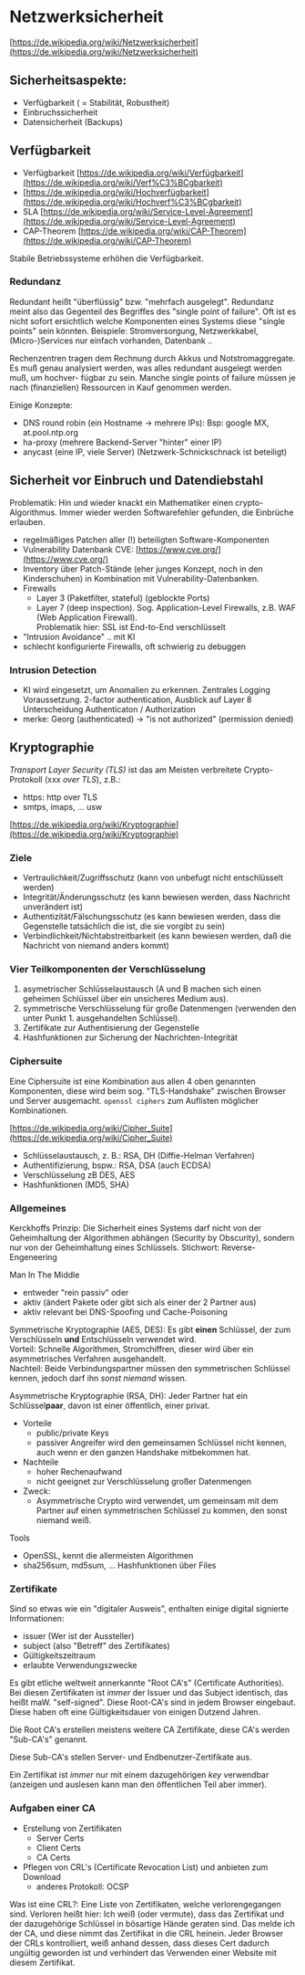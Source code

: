 # Netzwerksicherheit

[https://de.wikipedia.org/wiki/Netzwerksicherheit](https://de.wikipedia.org/wiki/Netzwerksicherheit)  
## Sicherheitsaspekte:

- Verfügbarkeit ( = Stabilität, Robustheit)
- Einbruchssicherheit
- Datensicherheit (Backups)

## Verfügbarkeit

- Verfügbarkeit [https://de.wikipedia.org/wiki/Verfügbarkeit](https://de.wikipedia.org/wiki/Verf%C3%BCgbarkeit)  
- [https://de.wikipedia.org/wiki/Hochverfügbarkeit](https://de.wikipedia.org/wiki/Hochverf%C3%BCgbarkeit)  
- SLA [https://de.wikipedia.org/wiki/Service-Level-Agreement](https://de.wikipedia.org/wiki/Service-Level-Agreement)  
- CAP-Theorem [https://de.wikipedia.org/wiki/CAP-Theorem](https://de.wikipedia.org/wiki/CAP-Theorem)

Stabile Betriebssysteme erhöhen die Verfügbarkeit.

### Redundanz

Redundant heißt "überflüssig" bzw. "mehrfach ausgelegt". Redundanz meint also
das Gegenteil des Begriffes des "single point of failure". Oft ist es nicht
sofort ersichtlich welche Komponenten eines Systems diese "single points" sein könnten.
Beispiele: Stromversorgung, Netzwerkkabel, (Micro-)Services nur einfach vorhanden, Datenbank ..

Rechenzentren tragen dem Rechnung durch Akkus und Notstromaggregate. Es muß
genau analysiert werden, was alles redundant ausgelegt werden muß, um hochver-
fügbar zu sein. Manche single points of failure müssen je nach (finanziellen)
Ressourcen in Kauf genommen werden.

Einige Konzepte:

- DNS round robin (ein Hostname -> mehrere IPs): Bsp: google MX, at.pool.ntp.org 
- ha-proxy (mehrere Backend-Server "hinter" einer IP)
- anycast (eine IP, viele Server) (Netzwerk-Schnickschnack ist beteiligt)

## Sicherheit vor Einbruch und Datendiebstahl

Problematik: Hin und wieder knackt ein Mathematiker einen crypto-Algorithmus. Immer wieder
werden Softwarefehler gefunden, die Einbrüche erlauben.

- regelmäßiges Patchen aller (!) beteiligten Software-Komponenten
- Vulnerability Datenbank CVE: [https://www.cve.org/](https://www.cve.org/)
- Inventory über Patch-Stände (eher junges Konzept, noch in den Kinderschuhen) in Kombination mit Vulnerability-Datenbanken. 
- Firewalls
  - Layer 3 (Paketfilter, stateful) (geblockte Ports)
  - Layer 7 (deep inspection). Sog. Application-Level Firewalls, z.B. WAF (Web Application Firewall).  
Problematik hier: SSL ist End-to-End verschlüsselt  
- "Intrusion Avoidance" .. mit KI 
- schlecht konfigurierte Firewalls, oft schwierig zu debuggen

### Intrusion Detection

- KI wird eingesetzt, um Anomalien zu erkennen. Zentrales Logging Voraussetzung.
2-factor authentication, Ausblick auf Layer 8
Unterscheidung Authenticaton / Authorization
- merke: Georg (authenticated) -> "is not authorized" (permission denied)

## Kryptographie

*Transport Layer Security (TLS)* ist das am Meisten verbreitete Crypto-Protokoll (xxx *over TLS*), z.B.:

- https: http over TLS
- smtps, imaps, ... usw

[https://de.wikipedia.org/wiki/Kryptographie](https://de.wikipedia.org/wiki/Kryptographie)

### Ziele

- Vertraulichkeit/Zugriffsschutz (kann von unbefugt nicht entschlüsselt werden)
- Integrität/Änderungsschutz (es kann bewiesen werden, dass Nachricht unverändert ist)
- Authentizität/Fälschungsschutz (es kann bewiesen werden, dass die Gegenstelle tatsächlich die ist, die sie vorgibt zu sein)
- Verbindlichkeit/Nichtabstreitbarkeit (es kann bewiesen werden, daß die Nachricht von niemand anders kommt)

### Vier Teilkomponenten der Verschlüsselung

1. asymetrischer Schlüsselaustausch (A und B machen sich einen geheimen Schlüssel über ein unsicheres Medium aus).
2. symmetrische Verschlüsselung für große Datenmengen (verwenden den unter Punkt 1. ausgehandelten Schlüssel).
3. Zertifikate zur Authentisierung der Gegenstelle
4. Hashfunktionen zur Sicherung der Nachrichten-Integrität

### Ciphersuite

Eine Ciphersuite ist eine Kombination aus allen 4 oben genannten Komponenten, diese wird beim sog. "TLS-Handshake" zwischen Browser und Server ausgemacht. `openssl ciphers` zum Auflisten möglicher Kombinationen.

[https://de.wikipedia.org/wiki/Cipher_Suite](https://de.wikipedia.org/wiki/Cipher_Suite)

- Schlüsselaustausch, z. B.: RSA, DH (Diffie-Helman Verfahren)
- Authentifizierung, bspw.: RSA, DSA (auch ECDSA)
- Verschlüsselung zB DES, AES
- Hashfunktionen (MD5, SHA)

### Allgemeines

Kerckhoffs Prinzip: Die Sicherheit eines Systems darf nicht von der Geheimhaltung der Algorithmen abhängen (Security by Obscurity), sondern nur von der Geheimhaltung eines Schlüssels. Stichwort: Reverse-Engeneering

Man In The Middle

- entweder "rein passiv" oder
- aktiv (ändert Pakete oder gibt sich als einer der 2 Partner aus)
- aktiv relevant bei DNS-Spoofing und Cache-Poisoning

Symmetrische Kryptographie (AES, DES): Es gibt **einen** Schlüssel, der zum Verschlüsseln **und** Entschlüsseln verwendet wird.  
Vorteil: Schnelle Algorithmen, Stromchiffren, dieser wird über ein asymmetrisches Verfahren ausgehandelt.  
Nachteil: Beide Verbindungspartner müssen den symmetrischen Schlüssel kennen, jedoch darf ihn *sonst niemand* wissen.

Asymmetrische Kryptographie (RSA, DH): Jeder Partner hat ein Schlüssel**paar**, davon ist einer öffentlich, einer privat.

- Vorteile
  - public/private Keys
  - passiver Angreifer wird den gemeinsamen Schlüssel nicht kennen, auch wenn er den ganzen Handshake mitbekommen hat.
- Nachteile  
  - hoher Rechenaufwand
  - nicht geeignet zur Verschlüsselung großer Datenmengen
- Zweck:
  - Asymmetrische Crypto wird verwendet, um gemeinsam mit dem Partner auf einen symmetrischen Schlüssel zu kommen, den sonst niemand weiß.

Tools

- OpenSSL, kennt die allermeisten Algorithmen
- sha256sum, md5sum, ... Hashfunktionen über Files

### Zertifikate

Sind so etwas wie ein "digitaler Ausweis", enthalten einige digital signierte Informationen:

- issuer (Wer ist der Aussteller)
- subject (also "Betreff" des Zertifikates)
- Gültigkeitszeitraum
- erlaubte Verwendungszwecke

Es gibt etliche weltweit annerkannte "Root CA's" (Certificate Authorities). Bei diesen Zertifikaten ist *immer* der Issuer und das Subject identisch, das heißt maW. "self-signed". Diese Root-CA's sind in jedem Browser eingebaut. Diese haben oft eine Gültigkeitsdauer von einigen Dutzend Jahren.

Die Root CA's erstellen meistens weitere CA Zertifikate, diese CA's werden "Sub-CA's" genannt.

Diese Sub-CA's stellen Server- und Endbenutzer-Zertifikate aus.

Ein Zertifikat ist *immer* nur mit einem dazugehörigen *key* verwendbar (anzeigen und auslesen kann man den öffentlichen Teil aber immer).

### Aufgaben einer CA

- Erstellung von Zertifikaten
  - Server Certs
  - Client Certs
  - CA Certs
- Pflegen von CRL's (Certificate Revocation List) und anbieten zum Download
  - anderes Protokoll: OCSP

Was ist eine CRL?: Eine Liste von Zertifikaten, welche verlorengegangen sind. Verloren heißt hier: Ich weiß (oder vermute), dass das Zertifikat und der dazugehörige Schlüssel in bösartige Hände geraten sind. Das melde ich der CA, und diese nimmt das Zertifikat in die CRL heinein. Jeder Browser der CRLs kontrolliert, weiß anhand dessen, dass dieses Cert dadurch ungültig geworden ist und verhindert das Verwenden einer Website mit diesem Zertifikat.
